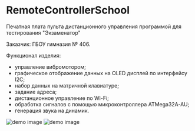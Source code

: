# RemoteControllerSchool
Печатная плата пульта дистанционного управления программой для тестирования "Экзаменатор"

Заказчик: ГБОУ гимназия № 406.

Функционал изделия:
- управление вибромотором;
- графическое отображение данных на OLED дисплей по интерфейсу I2C;
- набор данных на матричной клавиатуре;
- задание адреса;
- дистанционное управление по Wi-Fi;
- обработка сигналов с помощью микроконтроллера ATMega32A-AU;
- генерация звука на динамик.

![demo image](https://github.com/VasiliyPodlesniy/PhotoForRepositories/blob/master/Remote1.PNG)
![demo image](https://github.com/VasiliyPodlesniy/PhotoForRepositories/blob/master/Remote2.PNG)
